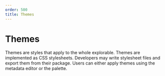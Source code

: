```yaml
---
order: 500
title: Themes
---
```



# Themes
Themes are styles that apply to the whole explorable. Themes are implemented as CSS stylesheets. Developers may write stylesheet files and export them from their package.
Users can either apply themes using the metadata editor or the palette.